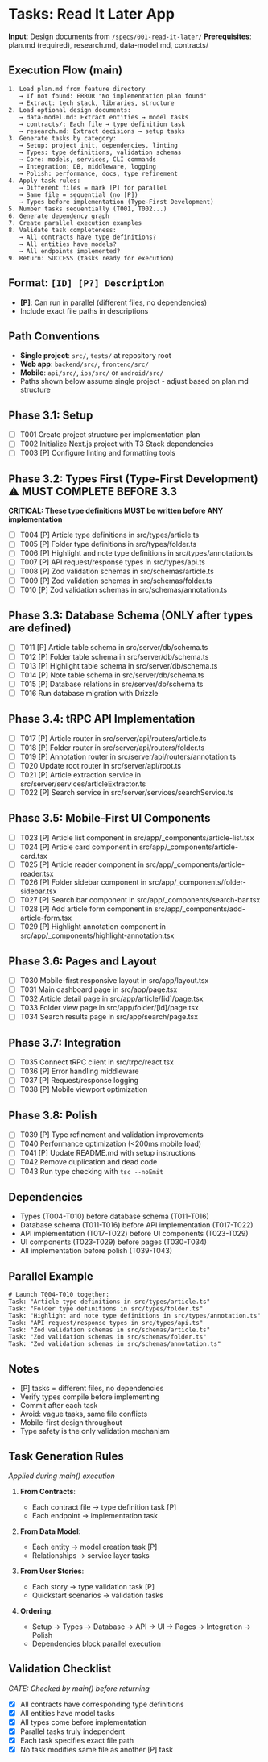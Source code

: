 # Tasks: Read It Later App

**Input**: Design documents from `/specs/001-read-it-later/`
**Prerequisites**: plan.md (required), research.md, data-model.md, contracts/

## Execution Flow (main)

```
1. Load plan.md from feature directory
   → If not found: ERROR "No implementation plan found"
   → Extract: tech stack, libraries, structure
2. Load optional design documents:
   → data-model.md: Extract entities → model tasks
   → contracts/: Each file → type definition task
   → research.md: Extract decisions → setup tasks
3. Generate tasks by category:
   → Setup: project init, dependencies, linting
   → Types: type definitions, validation schemas
   → Core: models, services, CLI commands
   → Integration: DB, middleware, logging
   → Polish: performance, docs, type refinement
4. Apply task rules:
   → Different files = mark [P] for parallel
   → Same file = sequential (no [P])
   → Types before implementation (Type-First Development)
5. Number tasks sequentially (T001, T002...)
6. Generate dependency graph
7. Create parallel execution examples
8. Validate task completeness:
   → All contracts have type definitions?
   → All entities have models?
   → All endpoints implemented?
9. Return: SUCCESS (tasks ready for execution)
```

## Format: `[ID] [P?] Description`

- **[P]**: Can run in parallel (different files, no dependencies)
- Include exact file paths in descriptions

## Path Conventions

- **Single project**: `src/`, `tests/` at repository root
- **Web app**: `backend/src/`, `frontend/src/`
- **Mobile**: `api/src/`, `ios/src/` or `android/src/`
- Paths shown below assume single project - adjust based on plan.md structure

## Phase 3.1: Setup

- [ ] T001 Create project structure per implementation plan
- [ ] T002 Initialize Next.js project with T3 Stack dependencies
- [ ] T003 [P] Configure linting and formatting tools

## Phase 3.2: Types First (Type-First Development) ⚠️ MUST COMPLETE BEFORE 3.3

**CRITICAL: These type definitions MUST be written before ANY implementation**

- [ ] T004 [P] Article type definitions in src/types/article.ts
- [ ] T005 [P] Folder type definitions in src/types/folder.ts
- [ ] T006 [P] Highlight and note type definitions in src/types/annotation.ts
- [ ] T007 [P] API request/response types in src/types/api.ts
- [ ] T008 [P] Zod validation schemas in src/schemas/article.ts
- [ ] T009 [P] Zod validation schemas in src/schemas/folder.ts
- [ ] T010 [P] Zod validation schemas in src/schemas/annotation.ts

## Phase 3.3: Database Schema (ONLY after types are defined)

- [ ] T011 [P] Article table schema in src/server/db/schema.ts
- [ ] T012 [P] Folder table schema in src/server/db/schema.ts
- [ ] T013 [P] Highlight table schema in src/server/db/schema.ts
- [ ] T014 [P] Note table schema in src/server/db/schema.ts
- [ ] T015 [P] Database relations in src/server/db/schema.ts
- [ ] T016 Run database migration with Drizzle

## Phase 3.4: tRPC API Implementation

- [ ] T017 [P] Article router in src/server/api/routers/article.ts
- [ ] T018 [P] Folder router in src/server/api/routers/folder.ts
- [ ] T019 [P] Annotation router in src/server/api/routers/annotation.ts
- [ ] T020 Update root router in src/server/api/root.ts
- [ ] T021 [P] Article extraction service in src/server/services/articleExtractor.ts
- [ ] T022 [P] Search service in src/server/services/searchService.ts

## Phase 3.5: Mobile-First UI Components

- [ ] T023 [P] Article list component in src/app/\_components/article-list.tsx
- [ ] T024 [P] Article card component in src/app/\_components/article-card.tsx
- [ ] T025 [P] Article reader component in src/app/\_components/article-reader.tsx
- [ ] T026 [P] Folder sidebar component in src/app/\_components/folder-sidebar.tsx
- [ ] T027 [P] Search bar component in src/app/\_components/search-bar.tsx
- [ ] T028 [P] Add article form component in src/app/\_components/add-article-form.tsx
- [ ] T029 [P] Highlight annotation component in src/app/\_components/highlight-annotation.tsx

## Phase 3.6: Pages and Layout

- [ ] T030 Mobile-first responsive layout in src/app/layout.tsx
- [ ] T031 Main dashboard page in src/app/page.tsx
- [ ] T032 Article detail page in src/app/article/[id]/page.tsx
- [ ] T033 Folder view page in src/app/folder/[id]/page.tsx
- [ ] T034 Search results page in src/app/search/page.tsx

## Phase 3.7: Integration

- [ ] T035 Connect tRPC client in src/trpc/react.tsx
- [ ] T036 [P] Error handling middleware
- [ ] T037 [P] Request/response logging
- [ ] T038 [P] Mobile viewport optimization

## Phase 3.8: Polish

- [ ] T039 [P] Type refinement and validation improvements
- [ ] T040 Performance optimization (<200ms mobile load)
- [ ] T041 [P] Update README.md with setup instructions
- [ ] T042 Remove duplication and dead code
- [ ] T043 Run type checking with `tsc --noEmit`

## Dependencies

- Types (T004-T010) before database schema (T011-T016)
- Database schema (T011-T016) before API implementation (T017-T022)
- API implementation (T017-T022) before UI components (T023-T029)
- UI components (T023-T029) before pages (T030-T034)
- All implementation before polish (T039-T043)

## Parallel Example

```
# Launch T004-T010 together:
Task: "Article type definitions in src/types/article.ts"
Task: "Folder type definitions in src/types/folder.ts"
Task: "Highlight and note type definitions in src/types/annotation.ts"
Task: "API request/response types in src/types/api.ts"
Task: "Zod validation schemas in src/schemas/article.ts"
Task: "Zod validation schemas in src/schemas/folder.ts"
Task: "Zod validation schemas in src/schemas/annotation.ts"
```

## Notes

- [P] tasks = different files, no dependencies
- Verify types compile before implementing
- Commit after each task
- Avoid: vague tasks, same file conflicts
- Mobile-first design throughout
- Type safety is the only validation mechanism

## Task Generation Rules

_Applied during main() execution_

1. **From Contracts**:
   - Each contract file → type definition task [P]
   - Each endpoint → implementation task
2. **From Data Model**:
   - Each entity → model creation task [P]
   - Relationships → service layer tasks
3. **From User Stories**:
   - Each story → type validation task [P]
   - Quickstart scenarios → validation tasks

4. **Ordering**:
   - Setup → Types → Database → API → UI → Pages → Integration → Polish
   - Dependencies block parallel execution

## Validation Checklist

_GATE: Checked by main() before returning_

- [x] All contracts have corresponding type definitions
- [x] All entities have model tasks
- [x] All types come before implementation
- [x] Parallel tasks truly independent
- [x] Each task specifies exact file path
- [x] No task modifies same file as another [P] task
